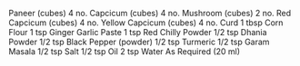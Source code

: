 Paneer (cubes)                    4 no.
Capcicum (cubes)                  4 no.
Mushroom (cubes)                  2 no.
Red Capcicum (cubes)              4 no.
Yellow Capcicum (cubes)           4 no.
Curd                              1 tbsp
Corn Flour                        1 tsp
Ginger Garlic Paste               1 tsp 
Red Chilly Powder                 1/2 tsp
Dhania Powder                     1/2 tsp
Black Pepper (powder)             1/2 tsp
Turmeric                          1/2 tsp
Garam Masala                      1/2 tsp
Salt                              1/2 tsp
Oil                               2 tsp
Water                             As Required (20 ml)
